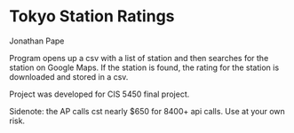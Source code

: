# Tokyo Station Ratings
Jonathan Pape

Program opens up a csv with a list of station and then searches for the station on Google Maps.
If the station is found, the rating for the station is downloaded and stored in a csv.

Project was developed for CIS 5450 final project.

Sidenote: the AP calls cst nearly $650 for 8400+ api calls.  Use at your own risk.
